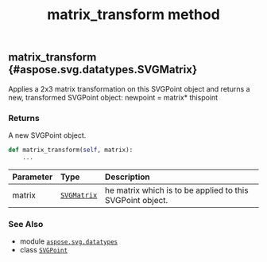 ﻿---
title: matrix_transform method
second_title: Aspose.SVG for Python via .NET API References
description: 
type: docs
weight: 30
url: /python-net/aspose.svg.datatypes/svgpoint/matrix_transform/
is_root: false
---

## matrix_transform {#aspose.svg.datatypes.SVGMatrix}

Applies a 2x3 matrix transformation on this SVGPoint object and returns a new, transformed SVGPoint object:
newpoint = matrix* thispoint


### Returns 


A new SVGPoint object.


```python
def matrix_transform(self, matrix):
    ...
```


| Parameter | Type | Description |
| :- | :- | :- |
| matrix | [`SVGMatrix`](/svg/python-net/aspose.svg.datatypes/svgmatrix) | he matrix which is to be applied to this SVGPoint object. |



### See Also
* module [`aspose.svg.datatypes`](../../)
* class [`SVGPoint`](/svg/python-net/aspose.svg.datatypes/svgpoint)
